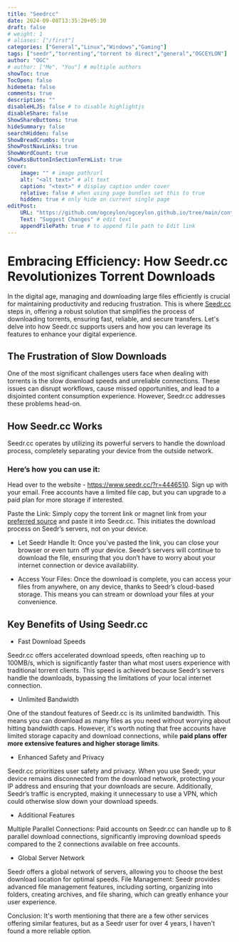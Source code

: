 ```yaml
---
title: "Seedrcc"
date: 2024-09-08T13:35:20+05:30
draft: false
# weight: 1
# aliases: ["/first"]
categories: ["General","Linux","Windows","Gaming"]
tags: ["seedr","torrenting","torrent to direct","general","OGCEYLON"]
author: "OGC"
# author: ["Me", "You"] # multiple authors
showToc: true
TocOpen: false
hidemeta: false
comments: true
description: ""
disableHLJS: false # to disable highlightjs
disableShare: false
ShowShareButtons: true
hideSummary: false
searchHidden: false
ShowBreadCrumbs: true
ShowPostNavLinks: true
ShowWordCount: true
ShowRssButtonInSectionTermList: true
cover:
    image: "" # image path/url
    alt: "<alt text>" # alt text
    caption: "<text>" # display caption under cover
    relative: false # when using page bundles set this to true
    hidden: true # only hide on current single page
editPost:
    URL: "https://github.com/ogceylon/ogceylon.github.io/tree/main/content"
    Text: "Suggest Changes" # edit text
    appendFilePath: true # to append file path to Edit link
---
```

# Embracing Efficiency: How **Seedr.cc** Revolutionizes Torrent Downloads

In the digital age, managing and downloading large files efficiently is crucial for maintaining productivity and reducing frustration. This is where [Seedr.cc](https://www.seedr.cc/?r=4446510) steps in, offering a robust solution that simplifies the process of downloading torrents, ensuring fast, reliable, and secure transfers. Let's delve into how Seedr.cc supports users and how you can leverage its features to enhance your digital experience.

## The Frustration of Slow Downloads

One of the most significant challenges users face when dealing with torrents is the slow download speeds and unreliable connections. These issues can disrupt workflows, cause missed opportunities, and lead to a disjointed content consumption experience. However, Seedr.cc addresses these problems head-on.

## How Seedr.cc Works

Seedr.cc operates by utilizing its powerful servers to handle the download process, completely separating your device from the outside network. 

### Here’s how you can use it:

Head over to the website - https://www.seedr.cc/?r=4446510.
Sign up with your email.
Free accounts have a limited file cap, but you can upgrade to a paid plan for more storage if interested.

Paste the Link: Simply copy the torrent link or magnet link from your [preferred source](https://telegra.ph/Piracy-Thread-09-08) and paste it into Seedr.cc. This initiates the download process on Seedr’s servers, not on your device.

- Let Seedr Handle It: Once you've pasted the link, you can close your browser or even turn off your device. Seedr’s servers will continue to download the file, ensuring that you don’t have to worry about your internet connection or device availability.

- Access Your Files: Once the download is complete, you can access your files from anywhere, on any device, thanks to Seedr’s cloud-based storage. This means you can stream or download your files at your convenience.

## Key Benefits of Using Seedr.cc

- Fast Download Speeds

Seedr.cc offers accelerated download speeds, often reaching up to 100MB/s, which is significantly faster than what most users experience with traditional torrent clients. This speed is achieved because Seedr’s servers handle the downloads, bypassing the limitations of your local internet connection.
- Unlimited Bandwidth

One of the standout features of Seedr.cc is its unlimited bandwidth. This means you can download as many files as you need without worrying about hitting bandwidth caps. However, it's worth noting that free accounts have limited storage capacity and download connections, while **paid plans offer more extensive features and higher storage limits**.
- Enhanced Safety and Privacy

Seedr.cc prioritizes user safety and privacy. When you use Seedr, your device remains disconnected from the download network, protecting your IP address and ensuring that your downloads are secure. Additionally, Seedr’s traffic is encrypted, making it unnecessary to use a VPN, which could otherwise slow down your download speeds.
- Additional Features

Multiple Parallel Connections: Paid accounts on Seedr.cc can handle up to 8 parallel download connections, significantly improving download speeds compared to the 2 connections available on free accounts.
- Global Server Network

Seedr offers a global network of servers, allowing you to choose the best download location for optimal speeds.
File Management: Seedr provides advanced file management features, including sorting, organizing into folders, creating archives, and file sharing, which can greatly enhance your user experience.

Conclusion:
It's worth mentioning that there are a few other services offering similar features, but as a Seedr user for over 4 years, I haven't found a more reliable option.


